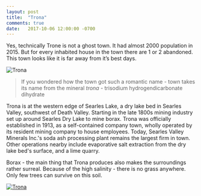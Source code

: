 ```yaml
---
layout: post
title:  "Trona"
comments: true
date:   2017-10-06 12:00:00 -0700
---
```


Yes, technically Trone is not a ghost town. It had almost 2000 population in 2015. But for every inhabited house in the town there are 1 or 2 abandoned. This town looks like it is far away from it’s best days.

![Trona][trona1]

>If you wondered how the town got such a romantic name - town takes its name from the mineral _trona_ - trisodium hydrogendicarbonate dihydrate

Trona is at the western edge of Searles Lake, a dry lake bed in Searles Valley, southwest of Death Valley. Starting in the late 1800s mining industry set up around Searles Dry Lake to mine borax. Trona was officially established in 1913, as a self-contained company town, wholly operated by its resident mining company to house employees. Today, Searles Valley Minerals Inc.'s soda ash processing plant remains the largest firm in town. Other operations nearby include evaporative salt extraction from the dry lake bed's surface, and a lime quarry.

Borax - the main thing that Trona produces also makes the surroundings rather surreal. Because of the high salinity - there is no grass anywhere. Only few trees can survive on this soil.

[![Trona][trona2]](https://www.google.com/maps/@35.7589018,-117.3686893,5410m/)

[trona1]: {{site.url}}/assets/img/06102017-Trona/06102017-Trona1.jpg "Trona view"
[trona2]: {{site.url}}/assets/img/06102017-Trona/06102017-Trona-map.png "Trona map"


